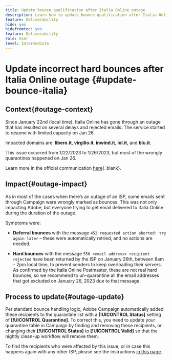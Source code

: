 ```yaml
---
title: Update bounce qualification after Italia Online outage
description: Learn how to update bounce qualification after Italia Online outage
feature: Deliverability
hide: yes
hidefromtoc: yes
feature: Deliverability
role: User
level: Intermediate
---
```


# Update incorrect hard bounces after Italia Online outage {#update-bounce-italia}


## Context{#outage-context}

Since January 22nd (local time), Italia Online has gone through an outage that has resulted on several delays and rejected emails. The service started to resume with limited capacity on Jan 26. 

Impacted domains are: **libero.it**, **virgilio.it**, **inwind.it**, **iol.it**, and **blu.it**.

This issue occurred from 1/22/2023 to 1/26/2023, but most of the wrongly quarantines happened on Jan 26. 

Learn more in the official communication [here](https://tecnologia.libero.it/avviato-il-ritorno-online-di-libero-mail-e-virgilio-mail-66832){_blank}.


## Impact{#outage-impact}

As in most of the cases when there’s an outage of an ISP, some emails sent through Campaign were wrongly marked as bounces. This was not only impacting Adobe, but everyone trying to get email delivered to Italia Online during the duration of the outage.

Symptoms were:

* **Deferral bounces** with the message `452 requested action aborted: try again later` – these were automatically retried, and no actions are needed.

* **Hard bounces** with the message `550 <email address> recipient rejected` have been returned by the ISP on January 26th, between 8am – 2pm local time, to prevent senders to keep overloading their servers. As confirmed by the Italia Online Postmaster, these are not real hard bounces, so we recommend to un-quarantine all the email addresses that got excluded on January 26, 2023 due to that message.

## Process to update{#outage-update}

Per standard bounce handling logic, Adobe Campaign automatically added these recipients to the quarantine list with a **[!UICONTROL Status]** setting of **[!UICONTROL Quarantine]**. To correct this, you need to update your quarantine table in Campaign by finding and removing these recipients, or changing their **[!UICONTROL Status]** to **[!UICONTROL Valid]** so that the nightly clean-up workflow will remove them. 

To find the recipients who were affected by this issue, or in case this happens again with any other ISP, please see the instructions [in this page](understanding-quarantine-management.md#unquarantine-bulk).

